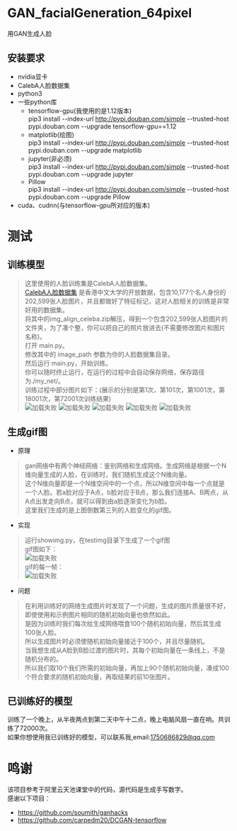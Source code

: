 GAN_facialGeneration_64pixel
============================
用GAN生成人脸


## 安装要求
* nvidia显卡
* CalebA人脸数据集
* python3
* 一些python库
  * tensorflow-gpu(我使用的是1.12版本)<br>
  pip3 install --index-url http://pypi.douban.com/simple --trusted-host pypi.douban.com --upgrade tensorflow-gpu==1.12
  * matplotlib(绘图)<br>
  pip3 install --index-url http://pypi.douban.com/simple --trusted-host pypi.douban.com --upgrade matplotlib
  * jupyter(非必须)<br>
  pip3 install --index-url http://pypi.douban.com/simple --trusted-host pypi.douban.com --upgrade jupyter
  * Pillow<br>
  pip3 install --index-url http://pypi.douban.com/simple --trusted-host pypi.douban.com --upgrade Pillow
* cuda、cudnn(与tensorflow-gpu所对应的版本)


# 测试
## 训练模型
> 这里使用的人脸训练集是CalebA人脸数据集。<br>
> [CalebA人脸数据集](http://mmlab.ie.cuhk.edu.hk/projects/CelebA.html) 是香港中文大学的开放数据，包含10,177个名人身份的202,599张人脸图片，并且都做好了特征标记，这对人脸相关的训练是非常好用的数据集。<br>
> 将其中的img_align_celeba.zip解压，得到一个包含202,599张人脸图片的文件夹，为了凑个整，你可以把自己的照片放进去(不需要修改图片和图片名称)。<br>
> 打开 main.py。<br>
> 修改其中的 image_path 参数为你的人脸数据集目录。<br>
> 然后运行 main.py，开始训练。<br>
> 你可以随时终止运行，在运行的过程中会自动保存网络，保存路径为./my_net/。<br>
训练过程中部分图片如下：(展示的分别是第1次，第101次，第1001次，第18001次，第72001次训练结果)<br>
![加载失败](./imgs/examples-1.png)
![加载失败](./imgs/examples-101.png)
![加载失败](./imgs/examples-1001.png)
![加载失败](./imgs/examples-18001.png)
![加载失败](./imgs/examples-72001.png)


## 生成gif图
* 原理
> gan网络中有两个神经网络：鉴别网络和生成网络。生成网络是根据一个N维向量生成的人脸，在训练时，我们随机生成这个N维向量。<br>
> 这个N维向量即是一个N维空间中的一个点，所以N维空间中每一个点就是一个人脸。若a脸对应于A点，b脸对应于B点，那么我们连接A、B两点，从A点出发走向B点，就可以得到由a脸逐渐变化为b脸。<br>
> 这里我们生成的是上图倒数第三列的人脸变化的gif图。<br>
* 实现
> 运行showimg.py，在testimg目录下生成了一个gif图<br>
gif图如下：<br>
![加载失败](./testimgs/test.gif)<br>
gif的每一帧：<br>
![加载失败](./testimgs/examples.png)<br>

* 问题
> 在利用训练好的网络生成图片时发现了一个问题，生成的图片质量很不好，即使使用和示例图片相同的随机初始向量也依然如此。<br>
> 是因为训练时我们每次给生成网络喂食100个随机初始向量，然后其生成100张人脸。<br>
> 所以生成图片时必须使随机初始向量接近于100个，并且尽量随机。<br>
> 当我想生成从A脸到B脸过渡的图片时，其每个初始向量在一条线上，不是随机分布的。<br>
> 所以我们取10个我们所需的初始向量，再加上90个随机初始向量，凑成100个符合要求的随机初始向量，再取结果的前10张图片。<br>

## 已训练好的模型
训练了一个晚上，从半夜两点到第二天中午十二点，晚上电脑风扇一直在响。共训练了72000次。<br>
如果你想使用我已训练好的模型，可以联系我,email:1750686829@qq.com<br>

# 鸣谢
该项目参考于阿里云天池课堂中的代码，源代码是生成手写数字。<br>
感谢以下项目：<br>
* https://github.com/soumith/ganhacks
* https://github.com/carpedm20/DCGAN-tensorflow<br>

